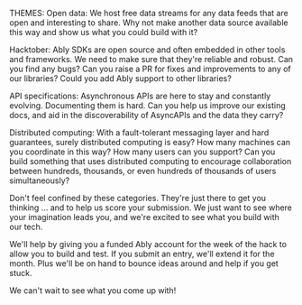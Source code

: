 THEMES:
Open data:
We host free data streams for any data feeds that are open and interesting to share. Why not make another data source available this way and show us what you could build with it?

Hacktober:
Ably SDKs are open source and often embedded in other tools and frameworks. We need to make sure that they're reliable and robust. Can you find any bugs? Can you raise a PR for fixes and improvements to any of our libraries? Could you add Ably support to other libraries?

API specifications:
Asynchronous APIs are here to stay and constantly evolving. Documenting them is hard. Can you help us improve our existing docs, and aid in the discoverability of AsyncAPIs and the data they carry?

Distributed computing:
With a fault-tolerant messaging layer and hard guarantees, surely distributed computing is easy? How many machines can you coordinate in this way? How many users can you support? Can you build something that uses distributed computing to encourage collaboration between hundreds, thousands, or even hundreds of thousands of users simultaneously?

Don't feel confined by these categories. They're just there to get you thinking ... and to help us score your submission. We just want to see where your imagination leads you, and we're excited to see what you build with our tech.

We'll help by giving you a funded Ably account for the week of the hack to allow you to build and test. If you submit an entry, we'll extend it for the month. Plus we'll be on hand to bounce ideas around and help if you get stuck.

We can't wait to see what you come up with!
